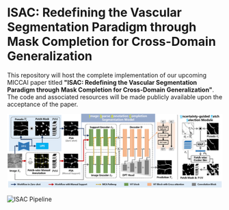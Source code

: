 # ISAC: Redefining the Vascular Segmentation Paradigm through Mask Completion for Cross-Domain Generalization

This repository will host the complete implementation of our upcoming MICCAI paper titled **"ISAC: Redefining the Vascular Segmentation Paradigm through Mask Completion for Cross-Domain Generalization"**. The code and associated resources will be made publicly available upon the acceptance of the paper.

![ISAC Pipeline](assets/Fig1.jpg)

![ISAC Pipeline](assets/GIF1.jpg)
